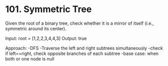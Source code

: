 # 101. Symmetric Tree

Given the root of a binary tree, check whether it is a mirror of itself (i.e., symmetric around its center).

Input: root = [1,2,2,3,4,4,3]
Output: true

Approach:
-DFS
-Traverse the left and right subtrees simultaneously
-check if left==right, check opposite branches of each subtree
-base case: when both or one node is null